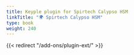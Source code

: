 ```yaml
---
title: Keyple plugin for Spirtech Calypso HSM
linkTitle: "🌍 Spirtech Calypso HSM"
type: book
weight: 240
---
```

{{< redirect "/add-ons/plugin-ext/" >}}